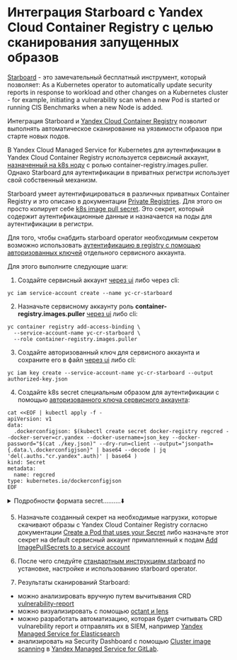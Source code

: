# Интеграция Starboard с Yandex Cloud Container Registry с целью сканирования запущенных образов

[Starboard](https://aquasecurity.github.io/starboard/v0.14.0/) - это замечательный бесплатный инструмент, который позволяет: As a Kubernetes operator to automatically update security reports in response to workload and other changes on a Kubernetes cluster - for example, initiating a vulnerability scan when a new Pod is started or running CIS Benchmarks when a new Node is added.

Интеграция Starboard и [Yandex Cloud Container Registry](https://cloud.yandex.ru/docs/container-registry/) позволит выполнять автоматическое сканирование на уязвимости образов при старте новых подов.

В Yandex Cloud Managed Service for Kubernetes для аутентификации в Yandex Cloud Container Registry используется сервисный аккаунт, [назначенный на k8s ноду](https://cloud.yandex.ru/docs/managed-kubernetes/security/#sa-annotation) с ролью container-registry.images.puller. Однако Starboard для аутентификации в приватных регистри использует свой собственный механизм. 

Starboard умеет аутентифицироваться в различных приватных Container Registry и это описано в документации [Private Registries](https://aquasecurity.github.io/starboard/v0.14.0/integrations/private-registries/). Для этого он просто копирует себе [k8s image pull secret](https://kubernetes.io/docs/tasks/configure-pod-container/pull-image-private-registry/). Это секрет, который содержит аутентификационные данные и назначается на поды для аутентификации в регистри. 

Для того, чтобы снабдить starboard operator необходимым секретом возможно использовать [аутентификацию в registry с помощью авторизованных ключей](https://cloud.yandex.ru/docs/container-registry/operations/authentication#sa-json) отдельного сервисного аккаунта. 

Для этого выполните следующие шаги:

1. Создайте сервисный аккаунт [через ui](https://cloud.yandex.ru/docs/iam/operations/sa/create) либо через cli:
```
yc iam service-account create --name yc-cr-starboard
```

2. Назначьте сервисному аккаунту роль **container-registry.images.puller** [через ui](https://cloud.yandex.ru/docs/iam/operations/sa/assign-role-for-sa) либо cli:
```
yc container registry add-access-binding \
  --service-account-name yc-cr-starboard \
  --role container-registry.images.puller
```

3. Создайте авторизованный ключ для сервисного аккаунта и сохраните его в файл [через ui](https://cloud.yandex.ru/docs/iam/operations/authorized-key/create) либо cli:
```
yc iam key create --service-account-name yc-cr-starboard --output authorized-key.json
```

4. Создайте k8s secret специальным образом для аутентификации с помощью [авторизованного ключа сервисного аккаунта](https://cloud.yandex.ru/docs/container-registry/operations/authentication#sa-json):
```
cat <<EOF | kubectl apply -f -
apiVersion: v1
data:
  .dockerconfigjson: $(kubectl create secret docker-registry regcred --docker-server=cr.yandex --docker-username=json_key --docker-password="$(cat ./key.json)" --dry-run=client --output="jsonpath={.data.\.dockerconfigjson}" | base64 --decode | jq 'del(.auths."cr.yandex".auth)' | base64 )
kind: Secret
metadata:
  name: regcred
type: kubernetes.io/dockerconfigjson
EOF
```

<details>
<summary>Подробности формата secret..........⬇️</summary>
По умолчанию, если создавать docker secret согласно документации [Create a Secret by providing credentials on the command line](https://kubernetes.io/docs/tasks/configure-pod-container/pull-image-private-registry/#create-a-secret-by-providing-credentials-on-the-command-line), например командой:
```
kubectl create secret docker-registry regcred --docker-server=cr.yandex --docker-username=json_key --docker-password="$(cat ./key.json)" --dry-run=client -o yaml
```
у вас на выходе образуется секрет со следующим форматом:
```
apiVersion: v1
data:
  .dockerconfigjson: {"auths":{"cr.yandex":{"username":"json_key","password":"something__","auth":"anNvbl9rZXk6ewogICAiaWQiOi..."}}}
kind: Secret
metadata:
  creationTimestamp: null
  name: regcred
type: kubernetes.io/dockerconfigjson
```

а для успешной аутентификации в starboard необходим другой формат *без второго поля auth*. Поэтому мы его отрезаем командой выше
</details>

5. Назначьте созданный секрет на необходимые нагрузки, которые скачивают образы с Yandex Cloud Container Registry
согласно документации [Create a Pod that uses your Secret](https://kubernetes.io/docs/tasks/configure-pod-container/pull-image-private-registry/#create-a-pod-that-uses-your-secret) либо назначьте этот секрет на default сервисный аккаунт примапленный к подам [Add ImagePullSecrets to a service account](https://kubernetes.io/docs/tasks/configure-pod-container/configure-service-account/#add-imagepullsecrets-to-a-service-account)

6. После чего следуйте [стандартным инструкциям starboard](https://aquasecurity.github.io/starboard/v0.14.0/operator/getting-started/) по установке, настройке и использованию starboard operator. 

7. Результаты сканирований Starboard:
- можно анализировать вручную путем вычитывания CRD [vulnerability-report](https://aquasecurity.github.io/starboard/v0.14.0/crds/vulnerability-report/)
- можно визуализировать с помощью [octant и lens](https://aquasecurity.github.io/starboard/v0.14.0/integrations/octant/)
- можно разработать автоматизацию, которая будет считывать CRD vulnarebility report и отправлять их в SIEM, например [Yandex Managed Service for Elasticsearch](https://cloud.yandex.ru/services/managed-elasticsearch)
- анализировать на Security Dashboard с помощью [Cluster image scanning]((https://docs.gitlab.com/14.6/ee/user/application_security/cluster_image_scanning/index.html)) в [Yandex Managed Service for GitLab](https://cloud.yandex.ru/services/managed-gitlab). 
